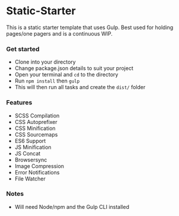 # Static-Starter
This is a static starter template that uses Gulp. Best used for holding pages/one pagers and is a continuous WIP.

### Get started
- Clone into your directory
- Change package.json details to suit your project
- Open your terminal and `cd` to the directory
- Run `npm install` then `gulp`
- This will then run all tasks and create the `dist/` folder

### Features
- SCSS Compilation
- CSS Autoprefixer
- CSS Minification
- CSS Sourcemaps
- ES6 Support
- JS Minification
- JS Concat
- Browsersync
- Image Compression
- Error Notifications
- File Watcher

### Notes
- Will need Node/npm and the Gulp CLI installed
